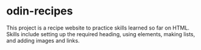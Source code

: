 # odin-recipes

This project is a recipe website to practice skills learned so far on HTML. Skills include setting up the required heading, using elements, making lists, and adding images and links. 